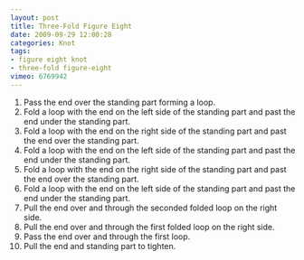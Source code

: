 ```yaml
---
layout: post
title: Three-Fold Figure Eight
date: 2009-09-29 12:00:28
categories: Knot
tags:
- figure eight knot
- three-fold figure-eight
vimeo: 6769942
---
```


1. Pass the end over the standing part forming a loop.
1. Fold a loop with the end on the left side of the standing part and past the end under the standing part.
1. Fold a loop with the end on the right side of the standing part and past the end over the standing part.
1. Fold a loop with the end on the left side of the standing part and past the end under the standing part.
1. Fold a loop with the end on the right side of the standing part and past the end over the standing part.
1. Fold a loop with the end on the left side of the standing part and past the end under the standing part.
1. Pull the end over and through the seconded folded loop on the right side.
1. Pull the end over and through the first folded loop on the right side.
1. Pass the end over and through the first loop.
1. Pull the end and standing part to tighten.

